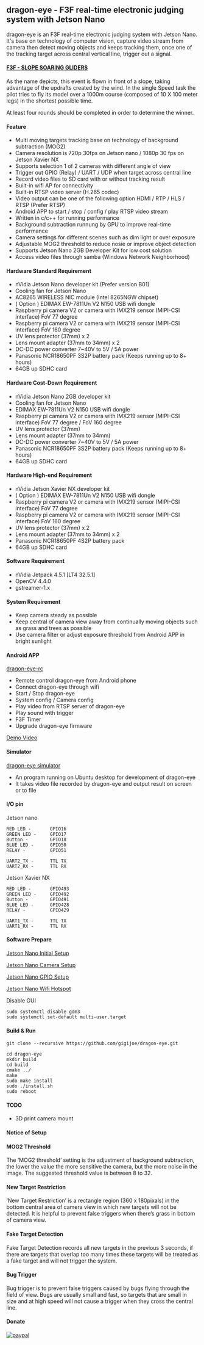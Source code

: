 ## dragon-eye -  F3F real-time electronic judging system with Jetson Nano

dragon-eye is an F3F real-time electronic judging system with Jetson Nano. It's base on technology of computer vision, capture video stream from camera then detect moving objects and keeps tracking them, once one of the tracking target across central vertical line, trigger out a signal. 

#### [F3F - SLOPE SOARING GLIDERS](https://www.fai.org/page/f3-radio-control-soaring)

As the name depicts, this event is flown in front of a slope, taking advantage of the updrafts created by the wind. In the single Speed task the pilot tries to fly its model over a 1000m course (composed of 10 X 100 meter legs) in the shortest possible time.

At least four rounds should be completed in order to determine the winner.

#### Feature
- Multi moving targets tracking base on technology of background subtraction (MOG2)
- Camera resolution is 720p 30fps on Jetson nano / 1080p 30 fps on Jetson Xavier NX
- Supports selection 1 of 2 cameras with different angle of view
- Trigger out GPIO (Relay) / UART / UDP when target across central line
- Record video files to SD card with or without tracking result
- Built-in wifi AP for connectivity
- Built-in RTSP video server (H.265 codec)
- Video output can be one of the following option HDMI / RTP / HLS / RTSP (Prefer RTSP)
- Android APP to start / stop / config / play RTSP video stream
- Written in c/c++ for running performance
- Background subtraction runnung by GPU to improve real-time performance
- Camera settings for different scenes such as dim light or over exposure
- Adjustable MOG2 threshold to reduce nosie or improve object detection 
- Supports Jetson Nano 2GB Developer Kit for low cost solution
- Access video files through samba (Windows Network Neighborhood)

#### Hardware Standard Requirement 
- nVidia Jetson Nano developer kit (Prefer version B01)
- Cooling fan for Jetson Nano
- AC8265 WIRELESS NIC module (Intel 8265NGW chipset)
- ( Option ) EDIMAX EW-7811Un V2 N150 USB wifi dongle
- Raspberry pi camera V2 or camera with IMX219 sensor (MIPI-CSI interface) FoV 77 degree 
- Raspberry pi camera V2 or camera with IMX219 sensor (MIPI-CSI interface) FoV 160 degree 
- UV lens protector (37mm) x 2
- Lens mount adapter (37mm to 34mm) x 2
- DC-DC power converter 7~40V to 5V / 5A power
- Panasonic NCR18650PF 3S2P battery pack (Keeps running up to 8+ hours)
- 64GB up SDHC card

#### Hardware Cost-Down Requirement
- nVidia Jetson Nano 2GB developer kit
- Cooling fan for Jetson Nano
- EDIMAX EW-7811Un V2 N150 USB wifi dongle
- Raspberry pi camera V2 or camera with IMX219 sensor (MIPI-CSI interface) FoV 77 degree / FoV 160 degree
- UV lens protector (37mm)
- Lens mount adapter (37mm to 34mm)
- DC-DC power converter 7~40V to 5V / 5A power
- Panasonic NCR18650PF 3S2P battery pack (Keeps running up to 8+ hours)
- 64GB up SDHC card

#### Hardware High-end Requirement
- nVidia Jetson Xavier NX developer kit
- ( Option ) EDIMAX EW-7811Un V2 N150 USB wifi dongle
- Raspberry pi camera V2 or camera with IMX219 sensor (MIPI-CSI interface) FoV 77 degree
- Raspberry pi camera V2 or camera with IMX219 sensor (MIPI-CSI interface) FoV 160 degree
- UV lens protector (37mm) x 2
- Lens mount adapter (37mm to 34mm) x 2
- Panasonic NCR18650PF 4S2P battery pack
- 64GB up SDHC card

#### Software Requirement
- nVidia Jetpack 4.5.1 [LT4 32.5.1]
- OpenCV 4.4.0
- gstreamer-1.x

#### System Requirement
- Keep camera steady as possible
- Keep central of camera view away from continually moving objects such as grass and trees as possible
- Use camera filter or adjust exposure threshold from Android APP in bright sunlight 

#### Android APP
[dragon-eye-rc](https://github.com/gigijoe/dragon-eye-rc)
- Remote control dragon-eye from Android phone
- Connect dragon-eye through wifi
- Start / Stop dragon-eye
- System config / Camera config
- Play video from RTSP server of dragon-eye
- Play sound with trigger
- F3F Timer 
- Upgrade dragon-eye firmware

[Demo Video](https://youtu.be/_YH6i1c2meU)

#### Simulator
[dragon-eye simulator](https://github.com/gigijoe/dragon-eye-simulator)
- An program running on Ubuntu desktop for development of dragon-eye
- It takes video file recorded by dragon-eye and output result on screen or to file

#### I/O pin

Jetson nano
```
RED LED - 		GPIO16
GREEN LED - 	GPIO17
Button - 		GPIO18 
BLUE LED - 		GPIO50
RELAY -			GPIO51

UART2_TX - 		TTL TX
UART2_RX - 		TTL RX
```

Jetson Xavier NX
```
RED LED - 		GPIO493
GREEN LED - 	GPIO492
Button - 		GPIO491
BLUE LED - 		GPIO428
RELAY -			GPIO429

UART1_TX - 		TTL TX
UART1_RX - 		TTL RX
```

#### Software Prepare

[Jetson Nano Initial Setup](https://stevegigijoe.blogspot.com/2019/05/jetson-nano-initial-setup.html)

[Jetson Nano Camera Setup](https://stevegigijoe.blogspot.com/2019/05/jetson-naon-camera-support.html)

[Jetson Nano GPIO Setup](https://stevegigijoe.blogspot.com/2019/06/jetson-nano-gpio-support.html)

[Jetson Nano Wifi Hotspot](https://stevegigijoe.blogspot.com/2020/07/jetson-nano-wifi-hotspot.html)

Disable GUI

```
sudo systemctl disable gdm3
sudo systemctl set-default multi-user.target
```

#### Build & Run

```
git clone --recursive https://github.com/gigijoe/dragon-eye.git

cd dragon-eye
mkdir build
cd build
cmake ../
make
sudo make install
sudo ./install.sh
sudo reboot
```

#### TODO
- 3D print camera mount 

#### Notice of Setup


#### MOG2 Threshold

The ‘MOG2 threshold’ setting is the adjustment of background subtraction, the lower the value the more sensitive the camera, but the more noise in the image. The suggested threshold value is between 8 to 32.

#### New Target Restriction

‘New Target Restriction’ is a rectangle region (360 x 180pixals) in the bottom central area of camera view in which new targets will not be detected. It is helpful to prevent false triggers when there‘s grass in bottom of camera view.

#### Fake Target Detection

Fake Target Detection records all new targets in the previous 3 seconds, if there are targets that overlap too many times these targets will be treated as a fake target and will not trigger the system.

#### Bug Trigger

Bug trigger is to prevent false triggers caused by bugs flying through the field of view. Bugs are usually small and fast, so targets that are small in size and at high speed will not cause a  trigger when they cross the central line.

#### Donate

[![paypal](https://www.paypalobjects.com/en_US/i/btn/btn_donateCC_LG.gif)](https://paypal.me/stevegigijoe)
